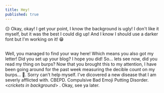 ```yaml
---
title: Hey!
published: true
---
```


😔 Okay, okay! I get your point, I know the background is ugly! I don't like it myself, but it was the best I could dig up! And I know I should use a darker font but I'm working on it!  😁

##

Well, you managed to find your way here! Which means you also got my letter! Did you set up your blog? I hope you did! So... lets see now, did you read my thing on burps? Now that you brought this to my attention, I have been going around for the past week measuring the decible count on my burps... 🤦. Sorry can't help myself. I've dicovered a new disease that I am severly afflicted with. CBEPD. Compulsive Bad Emoji Putting Disorder.  <*crickets in background*> . Okay, see ya later.
